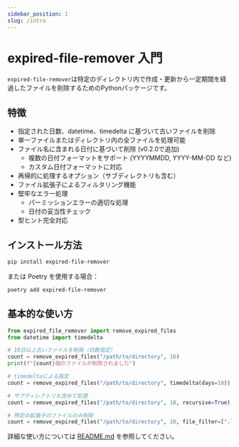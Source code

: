 ```yaml
---
sidebar_position: 1
slug: /intro
---
```


# expired-file-remover 入門

`expired-file-remover`は特定のディレクトリ内で作成・更新から一定期間を経過したファイルを削除するためのPythonパッケージです。

## 特徴

- 指定された日数、datetime、timedelta に基づいて古いファイルを削除
- 単一ファイルまたはディレクトリ内の全ファイルを処理可能
- ファイル名に含まれる日付に基づいて削除 (v0.2.0で追加)
  - 複数の日付フォーマットをサポート (YYYYMMDD, YYYY-MM-DD など)
  - カスタム日付フォーマットに対応
- 再帰的に処理するオプション（サブディレクトリも含む）
- ファイル拡張子によるフィルタリング機能
- 堅牢なエラー処理
  - パーミッションエラーの適切な処理
  - 日付の妥当性チェック
- 型ヒント完全対応

## インストール方法

```bash
pip install expired-file-remover
```

または Poetry を使用する場合：

```bash
poetry add expired-file-remover
```

## 基本的な使い方

```python
from expired_file_remover import remove_expired_files
from datetime import timedelta

# 10日以上古いファイルを削除（日数指定）
count = remove_expired_files("/path/to/directory", 10)
print(f"{count}個のファイルが削除されました")

# timedeltaによる指定
count = remove_expired_files("/path/to/directory", timedelta(days=10))

# サブディレクトリも含めて処理
count = remove_expired_files("/path/to/directory", 10, recursive=True)

# 特定の拡張子のファイルのみ削除
count = remove_expired_files("/path/to/directory", 10, file_filter=[".log", ".tmp"])
```

詳細な使い方については [README.md](https://github.com/your-organization/expired-file-remover) を参照してください。
